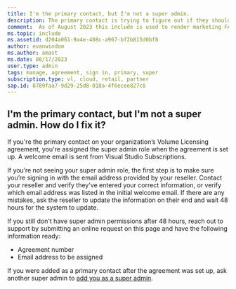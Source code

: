 ```yaml
---
title: I'm the primary contact, but I'm not a super admin.
description: The primary contact is trying to figure out if they should have super admin permissions
comment:  As of August 2023 this include is used to render marketing FAQ content for VS Subscriptions in the following portals - VSCom, Manage, and My portals. It was not used for learn.microsoft.com content at that time.  SMEs are Evan Windom and Larissa Crawford of Red Door Collaborative and Sharvari Dighe.
ms.topic: include 
ms.assetid: d204a061-9a4e-408c-a967-bf2b815d0bf8
author: evanwindom
ms.author: amast
ms.date: 08/17/2023
user.type: admin
tags: manage, agreement, sign in, primary, super
subscription.type: vl, cloud, retail, partner 
sap.id: 8789faa7-9d29-25d8-018a-4f6ecee827c8
--- 
```


## I'm the primary contact, but I'm not a super admin. How do I fix it?

If you're the primary contact on your organization’s Volume Licensing agreement, you're assigned the super admin role when the agreement is set up. A welcome email is sent from Visual Studio Subscriptions.

If you’re not seeing your super admin role, the first step is to make sure you’re signing in with the email address provided by your reseller. Contact your reseller and verify they've entered your correct information, or verify which email address was listed in the initial welcome email. If there are any mistakes, ask the reseller to update the information on their end and wait 48 hours for the system to update. 

If you still don't have super admin permissions after 48 hours, reach out to support by submitting an online request on this page and have the following information ready:
+ Agreement number
+ Email address to be assigned

If you were added as a primary contact after the agreement was set up, ask another super admin to [add you as a super admin](https://learn.microsoft.com/visualstudio/subscriptions/admin-roles#assigning-admins).
